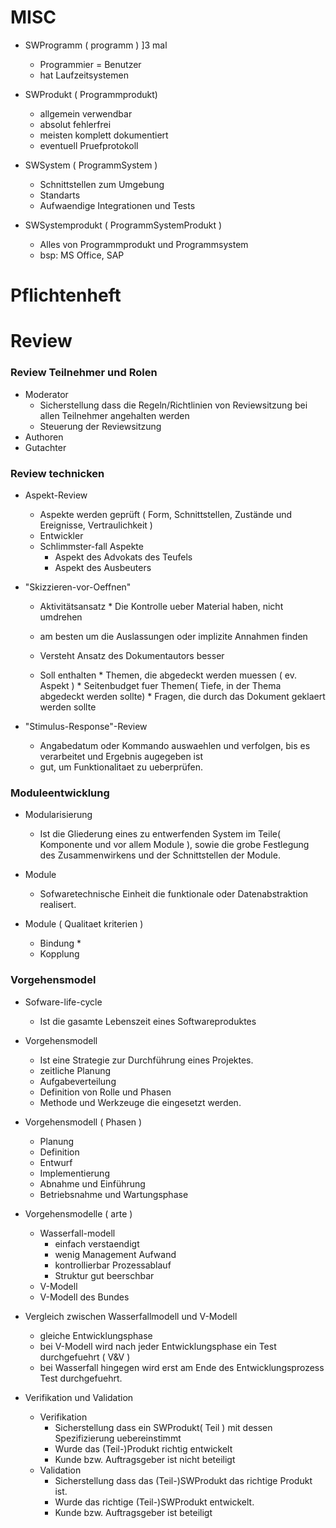 
# MISC 

* SWProgramm ( programm ) ]3 mal
  * Programmier = Benutzer
  * hat Laufzeitsystemen
   
* SWProdukt ( Programmprodukt)
   * allgemein verwendbar
   * absolut fehlerfrei
   * meisten komplett dokumentiert
   * eventuell Pruefprotokoll
* SWSystem ( ProgrammSystem ) 
   * Schnittstellen zum Umgebung
   * Standarts
   * Aufwaendige Integrationen und Tests 
* SWSystemprodukt ( ProgrammSystemProdukt )
   * Alles von Programmprodukt und Programmsystem
   * bsp: MS Office, SAP 

# Pflichtenheft

# Review 

### Review Teilnehmer und Rolen 
 * Moderator
      * Sicherstellung dass die Regeln/Richtlinien von Reviewsitzung bei 
         allen Teilnehmer angehalten werden
      * Steuerung der Reviewsitzung
 * Authoren
 * Gutachter

### Review technicken

* Aspekt-Review
   * Aspekte werden geprüft ( Form, Schnittstellen, Zustände und Ereignisse, Vertraulichkeit )
   * Entwickler
   * Schlimmster-fall Aspekte
      * Aspekt des Advokats des Teufels
      * Aspekt des Ausbeuters 

 * "Skizzieren-vor-Oeffnen"
      * Aktivitätsansatz
            * Die Kontrolle ueber Material haben, nicht umdrehen
      * am besten um die Auslassungen oder implizite Annahmen finden
      * Versteht Ansatz des Dokumentautors besser
      
      * Soll enthalten
            * Themen, die abgedeckt werden muessen ( ev. Aspekt )
            * Seitenbudget fuer Themen( Tiefe, in der Thema abgedeckt werden sollte)
            * Fragen, die durch das Dokument geklaert werden sollte

* "Stimulus-Response"-Review
   * Angabedatum oder Kommando auswaehlen und verfolgen, bis es 
     verarbeitet und Ergebnis augegeben ist
   * gut, um Funktionalitaet zu ueberprüfen.


### Moduleentwicklung 

* Modularisierung
  * Ist die Gliederung eines zu entwerfenden System im Teile( Komponente und vor allem Module ), 
    sowie die grobe Festlegung des Zusammenwirkens und der Schnittstellen der Module. 

* Module
   * Sofwaretechnische Einheit die funktionale oder Datenabstraktion
     realisert.

* Module ( Qualitaet kriterien )
   * Bindung
      * 
   * Kopplung

### Vorgehensmodel

* Sofware-life-cycle 
   * Ist die gasamte Lebenszeit eines Softwareproduktes

* Vorgehensmodell
   * Ist eine Strategie zur Durchführung eines Projektes. 
   * zeitliche Planung
   * Aufgabeverteilung 
   * Definition von Rolle und Phasen
   * Methode und Werkzeuge die eingesetzt werden. 

* Vorgehensmodell ( Phasen )
   * Planung
   * Definition
   * Entwurf
   * Implementierung
   * Abnahme und Einführung
   * Betriebsnahme und Wartungsphase


* Vorgehensmodelle ( arte )
   * Wasserfall-modell
      * einfach verstaendigt
      * wenig Management Aufwand
      * kontrollierbar Prozessablauf
      * Struktur gut beerschbar
   * V-Modell
   * V-Modell des Bundes 

* Vergleich zwischen Wasserfallmodell und V-Modell
   * gleiche Entwicklungsphase
   * bei V-Modell wird nach jeder Entwicklungsphase ein Test durchgefuehrt ( V&V )
   * bei Wasserfall hingegen wird erst am Ende des Entwicklungsprozess Test durchgefuehrt.

* Verifikation und Validation
    * Verifikation
        * Sicherstellung dass ein SWProdukt( Teil ) mit dessen Spezifizierung uebereinstimmt
        * Wurde das (Teil-)Produkt richtig entwickelt
        * Kunde bzw. Auftragsgeber ist nicht beteiligt
    * Validation
        * Sicherstellung dass das (Teil-)SWProdukt das richtige Produkt ist.
        * Wurde das richtige (Teil-)SWProdukt entwickelt.
        * Kunde bzw. Auftragsgeber ist beteiligt
   

